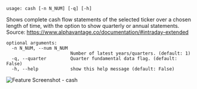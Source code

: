 ```text
usage: cash [-n N_NUM] [-q] [-h]
```

Shows complete cash flow statements of the selected ticker over a chosen length of time, with the option to show quarterly or annual statements. Source: https://www.alphavantage.co/documentation/#intraday-extended

```
optional arguments:
  -n N_NUM, --num N_NUM
                        Number of latest years/quarters. (default: 1)
  -q, --quarter         Quarter fundamental data flag. (default: False)
  -h, --help            show this help message (default: False)
```
<img size="1400" alt="Feature Screenshot - cash" src="https://user-images.githubusercontent.com/85772166/141357564-e90d301c-dea4-4062-8fa8-d352a7aeb667.png">
